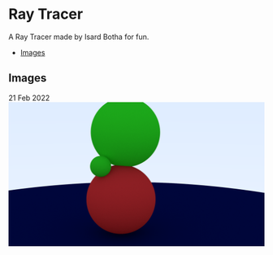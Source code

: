 # Ray Tracer <!-- omit in toc -->

A Ray Tracer made by Isard Botha for fun.

- [Images](#images)

## Images

21 Feb 2022<br/>
![Image of the day|2022 02 21](./Ray-Tracer/output/outCamera220221.png)